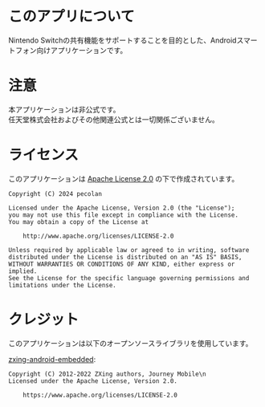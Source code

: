 # このアプリについて
Nintendo Switchの共有機能をサポートすることを目的とした、Androidスマートフォン向けアプリケーションです。<br>
# 注意
本アプリケーションは非公式です。<br>
任天堂株式会社およびその他関連公式とは一切関係ございません。<br>
# ライセンス
このアプリケーションは [Apache License 2.0][999] の下で作成されています。

	Copyright (C) 2024 pecolan

	Licensed under the Apache License, Version 2.0 (the "License");
	you may not use this file except in compliance with the License.
	You may obtain a copy of the License at

	    http://www.apache.org/licenses/LICENSE-2.0

	Unless required by applicable law or agreed to in writing, software
	distributed under the License is distributed on an "AS IS" BASIS,
	WITHOUT WARRANTIES OR CONDITIONS OF ANY KIND, either express or implied.
	See the License for the specific language governing permissions and
	limitations under the License.


# クレジット
このアプリケーションは以下のオープンソースライブラリを使用しています。

[zxing-android-embedded][1001]:

    Copyright (C) 2012-2022 ZXing authors, Journey Mobile\n
    Licensed under the Apache License, Version 2.0.
    
        https://www.apache.org/licenses/LICENSE-2.0

[999]: http://www.apache.org/licenses/LICENSE-2.0
[1001]: https://github.com/journeyapps/zxing-android-embedded